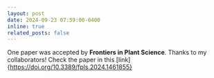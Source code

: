 ```yaml
---
layout: post
date: 2024-09-23 07:59:00-0400
inline: true
related_posts: false
---
```


One paper was accepted by **Frontiers in Plant Science**. Thanks to my collaborators! Check the paper in this [link]{https://doi.org/10.3389/fpls.2024.1461855}
